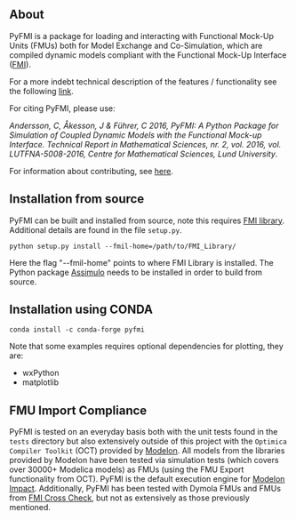 About
-----------

PyFMI is a package for loading and interacting with Functional Mock-Up Units
(FMUs) both for Model Exchange and Co-Simulation, which are compiled dynamic
models compliant with the Functional Mock-Up Interface ([FMI](https://fmi-standard.org/)).

For a more indebt technical description of the features / functionality see the following [link](https://portal.research.lu.se/portal/files/7201641/pyfmi_tech.pdf).

For citing PyFMI, please use:

<em>Andersson, C, Åkesson, J & Führer, C 2016, PyFMI: A Python Package for Simulation of Coupled Dynamic Models with the Functional Mock-up Interface. Technical Report in Mathematical Sciences, nr. 2, vol. 2016, vol. LUTFNA-5008-2016, Centre for Mathematical Sciences, Lund University</em>.

For information about contributing, see [here](https://github.com/modelon/contributing).

Installation from source
-----------
PyFMI can be built and installed from source, note this requires [FMI library](https://github.com/modelon-community/fmi-library). Additional details are found in the file `setup.py`.

`python setup.py install --fmil-home=/path/to/FMI_Library/`

Here the flag "--fmil-home" points to where FMI Library is installed. The Python package [Assimulo](https://github.com/modelon-community/Assimulo) needs to be installed in order to build from source.

Installation using CONDA
-----------

`conda install -c conda-forge pyfmi`

Note that some examples requires optional dependencies for plotting, they are:
- wxPython
- matplotlib

FMU Import Compliance
-----------
PyFMI is tested on an everyday basis both with the unit tests found in the `tests` directory but also extensively outside of this project with the `Optimica Compiler Toolkit` (OCT) provided by [Modelon](https://help.modelon.com/latest/reference/oct/). All models from the libraries provided by Modelon have been tested via simulation tests (which covers over 30000+ Modelica models) as FMUs (using the FMU Export functionality from OCT). PyFMI is the default execution engine for [Modelon Impact](https://modelon.com/modelon-impact/).
Additionally, PyFMI has been tested with Dymola FMUs and FMUs from [FMI Cross Check](https://github.com/modelica/fmi-cross-check), but not as extensively as those previously mentioned.
